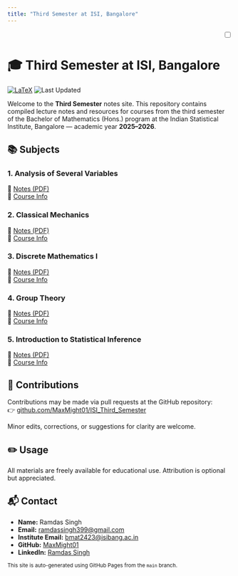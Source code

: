 ```yaml
---
title: "Third Semester at ISI, Bangalore"
---
```

<div style="text-align: right; margin-bottom: 1em;">
  <label class="switch">
    <input type="checkbox" id="dark-mode-toggle">
    <span class="slider"></span>
  </label>
</div>
<link rel="stylesheet" href="./assets/style.css">

# 🎓 Third Semester at ISI, Bangalore

[![LaTeX](https://img.shields.io/badge/Built%20With-LaTeX-47A141.svg?logo=latex)](https://www.latex-project.org/)
![Last Updated](https://img.shields.io/badge/Last%20Updated-July%202025-orange)

Welcome to the **Third Semester** notes site. This repository contains compiled lecture notes and resources for courses from the third semester of the Bachelor of Mathematics (Hons.) program at the Indian Statistical Institute, Bangalore — academic year **2025–2026**.


## 📚 Subjects

<div class="subject-block">
<h3>1. <strong>Analysis of Several Variables</strong></h3>
📄 <a href="./subjects/Analysis_of_Several_Variables/aosv.pdf?v=2">Notes (PDF)</a><br>
🧾 <a href="https://www.isibang.ac.in/~adean/infsys/database/Bmath/ASV.html">Course Info</a>
</div>

<div class="subject-block">
<h3>2. <strong>Classical Mechanics</strong></h3>
📄 <a href="./subjects/Classical_Mechanics/cm.pdf?v=2">Notes (PDF)</a><br>
🧾 <a href="https://www.isibang.ac.in/~adean/infsys/database/Bmath/CM.html">Course Info</a>
</div>

<div class="subject-block">
<h3>3. <strong>Discrete Mathematics I</strong></h3>
📄 <a href="./subjects/Discrete_Math_I/dm1.pdf?v=2">Notes (PDF)</a><br>
🧾 <a href="https://www.isibang.ac.in/~adean/infsys/database/Bmath/DM1.html">Course Info</a>
</div>

<div class="subject-block">
<h3>4. <strong>Group Theory</strong></h3>
📄 <a href="./subjects/Group_Theory/gt.pdf?v=2">Notes (PDF)</a><br>
🧾 <a href="https://www.isibang.ac.in/~adean/infsys/database/Bmath/GTh.html">Course Info</a>
</div>

<div class="subject-block">
<h3>5. <strong>Introduction to Statistical Inference</strong></h3>
📄 <a href="./subjects/Introduction_to_Statistical_Inference/itsi.pdf?v=2">Notes (PDF)</a><br>
🧾 <a href="https://www.isibang.ac.in/~adean/infsys/database/Bmath/ISI.html">Course Info</a>
</div>


## 🤝 Contributions

Contributions may be made via pull requests at the GitHub repository:  
👉 [github.com/MaxMight01/ISI_Third_Semester](https://github.com/MaxMight01/ISI_Third_Semester)

Minor edits, corrections, or suggestions for clarity are welcome.

## ✏️ Usage

All materials are freely available for educational use. Attribution is optional but appreciated.


## 📬 Contact

- **Name:** Ramdas Singh  
- **Email:** [ramdassingh399@gmail.com](mailto:ramdassingh399@gmail.com)  
- **Institute Email:** [bmat2423@isibang.ac.in](mailto:bmat2423@isibang.ac.in)  
- **GitHub:** [MaxMight01](https://github.com/MaxMight01)  
- **LinkedIn:** [Ramdas Singh](https://www.linkedin.com/in/ramdas-max-singh/)


<sub>This site is auto-generated using GitHub Pages from the <code>main</code> branch.</sub>

<script>
  const toggle = document.getElementById('dark-mode-toggle');
  const prefersDark = window.matchMedia('(prefers-color-scheme: dark)').matches;
  const saved = localStorage.getItem('theme');

  // Initialize
  if (saved === 'dark' || (saved === null && prefersDark)) {
    document.documentElement.classList.add('dark');
    toggle.checked = true;
  }

  toggle.addEventListener('change', () => {
    const isDark = toggle.checked;
    document.documentElement.classList.toggle('dark', isDark);
    localStorage.setItem('theme', isDark ? 'dark' : 'light');
  });
</script>

